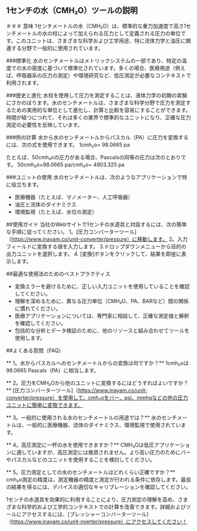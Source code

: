 ## 1センチの水（CMH₂O）ツールの説明

＃＃＃ 意味
1センチメートルの水（CMH₂O）は、標準的な重力加速度で高さ1センチメートルの水の柱によって加えられる圧力として定義される圧力の単位です。このユニットは、さまざまな科学および工学用途、特に流体力学と油圧に関連する分野で一般的に使用されています。

###標準化
水のセンチメートルはメトリックシステムの一部であり、特定の温度での水の密度に基づいて標準化されています。多くの場合、医療用途（例えば、呼吸器系の圧力の測定）や環境研究など、低圧測定が必要なコンテキストで利用されます。

###歴史と進化
水柱を使用して圧力を測定することは、液体力学の初期の実験にさかのぼります。水のセンチメートルは、さまざまな科学分野で圧力を測定するための実用的な単位として進化し、計算と比較を容易にすることができます。時間が経つにつれて、それは多くの業界で標準的なユニットになり、正確な圧力測定の必要性を反映しています。

###例の計算
水から水のセンチメートルからパスカル（PA）に圧力を変換するには、次の式を使用できます。
1cmh₂o= 98.0665 pa

たとえば、50cmh₂oの圧力がある場合、Pascalsの同等の圧力は次のとおりです。
50cmh₂o×98.0665 pa/cmh₂o= 4903.325 pa

###ユニットの使用
水のセンチメートルは、次のようなアプリケーションで特に役立ちます。
- 医療機器（たとえば、マノメーター、人工呼吸器）
- 油圧と流体のダイナミクス
- 環境監視（たとえば、水位の測定）

##使用ガイド
当社のWebサイトで1センチの水道具と対話するには、次の簡単な手順に従ってください。
1。[圧力コンバーターツール]（https://www.inayam.co/unit-converter/pressure）に移動します。
2。入力フィールドに変換する値を入力します。
3.ドロップダウンメニューから目的の出力ユニットを選択します。
4. [変換]ボタンをクリックして、結果を即座に表示します。

##最適な使用法のためのベストプラクティス
- 変換エラーを避けるために、正しい入力ユニットを使用していることを確認してください。
- 理解を深めるために、異なる圧力単位（CMH₂O、PA、BARなど）間の関係に慣れてください。
- 医療アプリケーションについては、専門家に相談して、正確な測定値と解釈を確認してください。
- 包括的な分析とデータ検証のために、他のリソースと組み合わせてツールを使用します。

##よくある質問（FAQ）

** 1。水からパスカルへのセンチメートルからの変換は何ですか？**
1cmh₂oは98.0665 Pascals（PA）に相当します。

** 2。圧力をCMH₂Oから他のユニットに変換するにはどうすればよいですか？**
[圧力コンバーターツール]（https://www.inayam.co/unit-converter/pressure）を使用して、cmh₂oをバー、psi、mmhgなどの他の圧力ユニットに簡単に変換できます。

** 3。一般的に使用される水のセンチメートルの用途では？**
水のセンチメートルは、一般的に医療機器、流体のダイナミクス、環境監視で使用されています。

** 4。高圧測定に一杯の水を使用できますか？**
CMH₂Oは低圧アプリケーションに適していますが、高圧測定には推奨されません。より高い圧力のためにバーやパスカルなどのユニットを使用することを検討してください。

** 5。圧力測定としての水のセンチメートルはどれくらい正確ですか？**
cmh₂o測定の精度は、測定機器の精度と測定が行われる条件に依存します。最良の結果を得るには、デバイスの適切なキャリブレーションを確認してください。

1センチの水道具を効果的に利用することにより、圧力測定の理解を高め、さまざまな科学的および工学的コンテキストでの計算を改善できます。詳細およびツールにアクセスするには、[プレッシャーコンバーターツール]（https://www.inayam.co/unit-nverter/pressure）にアクセスしてください！
